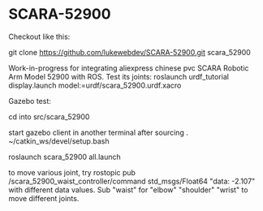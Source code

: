 # SCARA-52900

Checkout like this: 

git clone https://github.com/lukewebdev/SCARA-52900.git scara_52900

Work-in-progress for integrating aliexpress chinese pvc SCARA Robotic Arm Model 52900 with ROS. 
Test its joints:  roslaunch urdf_tutorial display.launch model:=urdf/scara_52900.urdf.xacro

Gazebo test: 

cd into src/scara_52900

start gazebo client in another terminal after sourcing . ~/catkin_ws/devel/setup.bash

roslaunch scara_52900 all.launch

to move various joint, try rostopic pub /scara_52900_waist_controller/command std_msgs/Float64 "data: -2.107" with different data values. Sub "waist" for "elbow" "shoulder" "wrist" to move different joints.
